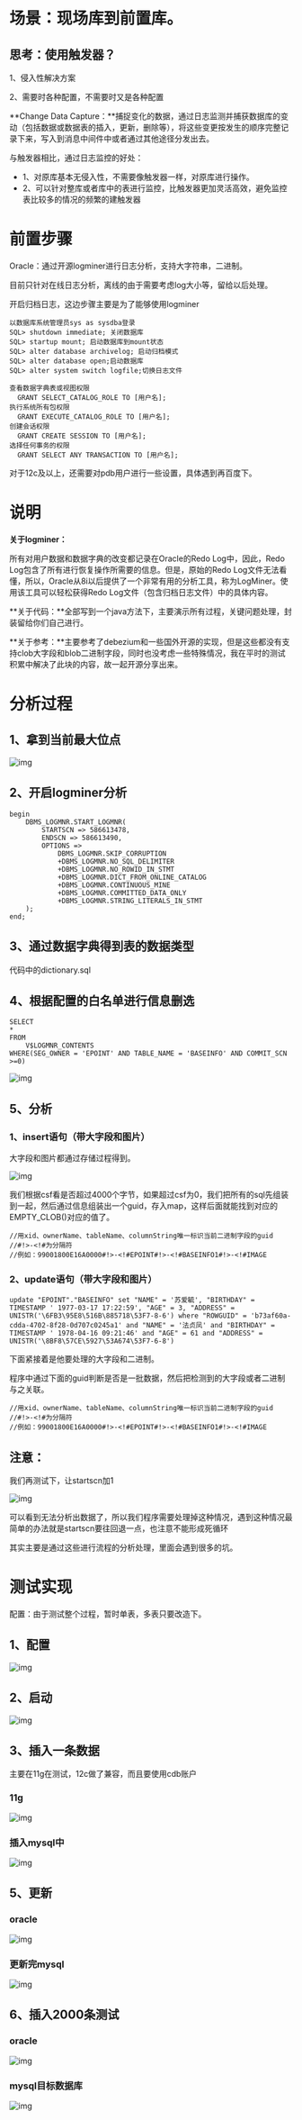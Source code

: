 # 场景：现场库到前置库。

## 思考：使用触发器？

1、侵入性解决方案

2、需要时各种配置，不需要时又是各种配置

**Change Data Capture：**捕捉变化的数据，通过日志监测并捕获数据库的变动（包括数据或数据表的插入，更新，删除等），将这些变更按发生的顺序完整记录下来，写入到消息中间件中或者通过其他途径分发出去。

与触发器相比，通过日志监控的好处：

- 1、对原库基本无侵入性，不需要像触发器一样，对原库进行操作。
- 2、可以针对整库或者库中的表进行监控，比触发器更加灵活高效，避免监控表比较多的情况的频繁的建触发器

# 前置步骤

Oracle：通过开源logminer进行日志分析，支持大字符串，二进制。

目前只针对在线日志分析，离线的由于需要考虑log大小等，留给以后处理。

开启归档日志，这边步骤主要是为了能够使用logminer

```
以数据库系统管理员sys as sysdba登录
SQL> shutdown immediate; 关闭数据库
SQL> startup mount; 启动数据库到mount状态
SQL> alter database archivelog; 启动归档模式
SQL> alter database open;启动数据库
SQL> alter system switch logfile;切换日志文件
```

```
查看数据字典表或视图权限
  GRANT SELECT_CATALOG_ROLE TO [用户名];
执行系统所有包权限
  GRANT EXECUTE_CATALOG_ROLE TO [用户名];
创建会话权限
  GRANT CREATE SESSION TO [用户名];
选择任何事务的权限
  GRANT SELECT ANY TRANSACTION TO [用户名];
```

对于12c及以上，还需要对pdb用户进行一些设置，具体遇到再百度下。

# 说明

**关于logminer：**

所有对用户数据和数据字典的改变都记录在Oracle的Redo Log中，因此，Redo Log包含了所有进行恢复操作所需要的信息。但是，原始的Redo Log文件无法看懂，所以，Oracle从8i以后提供了一个非常有用的分析工具，称为LogMiner。使用该工具可以轻松获得Redo Log文件（包含归档日志文件）中的具体内容。

**关于代码：**全部写到一个java方法下，主要演示所有过程，关键问题处理，封装留给你们自己进行。

**关于参考：**主要参考了debezium和一些国外开源的实现，但是这些都没有支持clob大字段和blob二进制字段，同时也没考虑一些特殊情况，我在平时的测试积累中解决了此块的内容，故一起开源分享出来。

# 分析过程

## 1、拿到当前最大位点

![img](https://note.youdao.com/yws/public/resource/20f3a8c448f6bc55a6cf5818ffece8f9/xmlnote/17AF1223AED34FD782FD4C5EC3B05479/18206)

## 2、开启logminer分析

```
begin
	DBMS_LOGMNR.START_LOGMNR(
		STARTSCN => 586613478,
		ENDSCN => 586613490,
		OPTIONS => 
			DBMS_LOGMNR.SKIP_CORRUPTION
			+DBMS_LOGMNR.NO_SQL_DELIMITER
			+DBMS_LOGMNR.NO_ROWID_IN_STMT
			+DBMS_LOGMNR.DICT_FROM_ONLINE_CATALOG
			+DBMS_LOGMNR.CONTINUOUS_MINE
			+DBMS_LOGMNR.COMMITTED_DATA_ONLY
			+DBMS_LOGMNR.STRING_LITERALS_IN_STMT
	);
end;
```

## 3、通过数据字典得到表的数据类型

代码中的dictionary.sql

## 4、根据配置的白名单进行信息删选

```
SELECT
*
FROM
    V$LOGMNR_CONTENTS
WHERE(SEG_OWNER = 'EPOINT' AND TABLE_NAME = 'BASEINFO' AND COMMIT_SCN >=0)
```

![img](https://note.youdao.com/yws/public/resource/20f3a8c448f6bc55a6cf5818ffece8f9/xmlnote/1D3B56A7598E4979801FE21DA6AA503C/19778)

## 5、分析

### 1、insert语句（带大字段和图片）

大字段和图片都通过存储过程得到。

![img](https://note.youdao.com/yws/public/resource/20f3a8c448f6bc55a6cf5818ffece8f9/xmlnote/36DC1A7E70A34616909AA3692BA75E35/19869)

我们根据csf看是否超过4000个字节，如果超过csf为0，我们把所有的sql先组装到一起，然后通过信息组装出一个guid，存入map，这样后面就能找到对应的EMPTY_CLOB()对应的值了。

```
//用xid、ownerName、tableName、columnString唯一标识当前二进制字段的guid
//#!>-<!#为分隔符
//例如：99001800E16A0000#!>-<!#EPOINT#!>-<!#BASEINFO1#!>-<!#IMAGE
```

### 2、update语句（带大字段和图片）

```
update "EPOINT"."BASEINFO" set "NAME" = '苏爱毓', "BIRTHDAY" = TIMESTAMP ' 1977-03-17 17:22:59', "AGE" = 3, "ADDRESS" = UNISTR('\6FB3\95E8\516B\885718\53F7-8-6') where "ROWGUID" = 'b73af60a-cdda-4702-8f28-0d707c0245a1' and "NAME" = '法贞凤' and "BIRTHDAY" = TIMESTAMP ' 1978-04-16 09:21:46' and "AGE" = 61 and "ADDRESS" = UNISTR('\8BF8\57CE\5927\53A674\53F7-6-8')
```

下面紧接着是他要处理的大字段和二进制。

程序中通过下面的guid判断是否是一批数据，然后把检测到的大字段或者二进制与之关联。

```
//用xid、ownerName、tableName、columnString唯一标识当前二进制字段的guid
//#!>-<!#为分隔符
//例如：99001800E16A0000#!>-<!#EPOINT#!>-<!#BASEINFO1#!>-<!#IMAGE
```

## 注意：

我们再测试下，让startscn加1

![img](https://note.youdao.com/yws/public/resource/20f3a8c448f6bc55a6cf5818ffece8f9/xmlnote/945FA3B6425C425081360F198B02D5DF/19788)

可以看到无法分析出数据了，所以我们程序需要处理掉这种情况，遇到这种情况最简单的办法就是startscn要往回退一点，也注意不能形成死循环

其实主要是通过这些进行流程的分析处理，里面会遇到很多的坑。

# 测试实现

配置：由于测试整个过程，暂时单表，多表只要改造下。

## 1、配置

![img](https://note.youdao.com/yws/public/resource/20f3a8c448f6bc55a6cf5818ffece8f9/xmlnote/2E238B2317BD4FCA83F958719599CB1A/19900)

## 2、启动

![img](https://note.youdao.com/yws/public/resource/20f3a8c448f6bc55a6cf5818ffece8f9/xmlnote/CDCE4A2244D54340AF907989E7853C09/19892)



## 3、插入一条数据

主要在11g在测试，12c做了兼容，而且要使用cdb账户

### 11g

![img](https://note.youdao.com/yws/public/resource/20f3a8c448f6bc55a6cf5818ffece8f9/xmlnote/E3F9463AA6D444BAAF9A80833B4DB299/19753)

### 插入mysql中

![img](https://note.youdao.com/yws/public/resource/20f3a8c448f6bc55a6cf5818ffece8f9/xmlnote/2ED54D7EBB5A4C2DB3F159DB5D851E47/19755)

## 5、更新

### oracle

![img](https://note.youdao.com/yws/public/resource/20f3a8c448f6bc55a6cf5818ffece8f9/xmlnote/A1A0FB85609E4C9AA775BF5235003763/19770)

### 更新完mysql

![img](https://note.youdao.com/yws/public/resource/20f3a8c448f6bc55a6cf5818ffece8f9/xmlnote/18E7957574DA4EE9A235194D75948DD8/19773)

## 6、插入2000条测试

### oracle

![img](https://note.youdao.com/yws/public/resource/20f3a8c448f6bc55a6cf5818ffece8f9/xmlnote/00539F69909346ACBDF6B6019EF48D78/19904)

### mysql目标数据库

![img](https://note.youdao.com/yws/public/resource/20f3a8c448f6bc55a6cf5818ffece8f9/xmlnote/D89BACB0DED24C79BBF6CBB61E4E5C85/19906)
